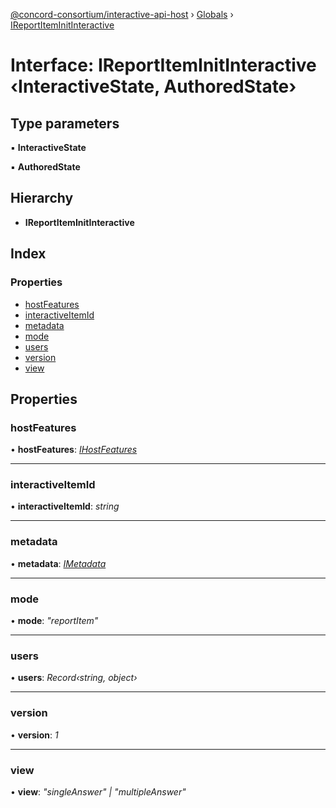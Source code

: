 [@concord-consortium/interactive-api-host](../README.md) › [Globals](../globals.md) › [IReportItemInitInteractive](ireportiteminitinteractive.md)

# Interface: IReportItemInitInteractive ‹**InteractiveState, AuthoredState**›

## Type parameters

▪ **InteractiveState**

▪ **AuthoredState**

## Hierarchy

* **IReportItemInitInteractive**

## Index

### Properties

* [hostFeatures](ireportiteminitinteractive.md#hostfeatures)
* [interactiveItemId](ireportiteminitinteractive.md#interactiveitemid)
* [metadata](ireportiteminitinteractive.md#metadata)
* [mode](ireportiteminitinteractive.md#mode)
* [users](ireportiteminitinteractive.md#users)
* [version](ireportiteminitinteractive.md#version)
* [view](ireportiteminitinteractive.md#view)

## Properties

###  hostFeatures

• **hostFeatures**: *[IHostFeatures](ihostfeatures.md)*

___

###  interactiveItemId

• **interactiveItemId**: *string*

___

###  metadata

• **metadata**: *[IMetadata](../globals.md#imetadata)*

___

###  mode

• **mode**: *"reportItem"*

___

###  users

• **users**: *Record‹string, object›*

___

###  version

• **version**: *1*

___

###  view

• **view**: *"singleAnswer" | "multipleAnswer"*

